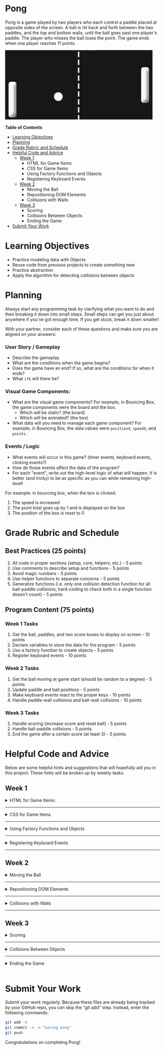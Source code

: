 # Pong

Pong is a game played by two players who each control a paddle placed at opposite sides of the screen. A ball is hit back and forth between the two paddles, and the top and bottom walls, until the ball goes past one player's paddle. The player who misses the ball loses the point. The game ends when one player reaches 11 points.

<img src="img/pong.gif">

**Table of Contents**
- [Learning Objectives](#learning-objectives)
- [Planning](#planning)
- [Grade Rubric and Schedule](#grade-rubric-and-schedule)
- [Helpful Code and Advice](#helpful-code-and-advice)
  - [Week 1](#week-1)
    - HTML for Game Items
    - CSS for Game Items
    - Using Factory Functions and Objects
    - Registering Keyboard Events
  - [Week 2](#week-2)
    - Moving the Ball
    - Repositioning DOM Elements
    - Collisions with Walls
  - [Week 3](#week-3)
    - Scoring
    - Collisions Between Objects
    - Ending the Game
- [Submit Your Work](#submit-your-work)

# Learning Objectives
- Practice modeling data with Objects
- Reuse code from previous projects to create something new
- Practice abstraction
- Apply the algorithm for detecting collisions between objects

# Planning

Always start any programming task by clarifying what you want to do and then breaking it down into small steps. Small steps can get you just about anywhere if you’ve got enough time. If you get stuck, break it down smaller!

With your partner, consider each of these questions and make sure you are aligned on your answers:

### User Story / Gameplay
- Describe the gameplay
- What are the conditions when the game begins? 
- Does the game have an end? If so, what are the conditions for when it ends?
- What `if`s will there be?

### Visual Game Components:
- What are the visual game components? For example, in Bouncing Box, the game components were the board and the box.
  - Which will be static? (the board)
  - Which will be animated? (the box)
- What data will you need to manage each game component? For example, in Bouncing Box, the data values were `positionX`, `speedX`, and `points`.

### Events / Logic 
- What events will occur in this game? (timer events, keyboard events, clicking events?)
- How do those events affect the data of the program?
- For each "event", write out the high-level logic of what will happen. It is better (and tricky) to be as specific as you can while remaining high-level!

For example: in bouncing box, when the box is clicked:
1. The speed is increased
2. The point total goes up by 1 and is displayed on the box
3. The position of the box is reset to 0

# Grade Rubric and Schedule

## Best Practices (25 points)

1. All code in proper sections (setup, core, helpers, etc.) - 5 points
3. Use comments to describe setup and functions - 5 points
4. Avoid magic numbers - 5 points
5. Use helper functions to separate concerns - 5 points
6. Generalize functions (i.e. only one collision detection function for all ball-paddle collisions; hard-coding to check both in a single function doesn't count) - 5 points

## Program Content (75 points)

### Week 1 Tasks

1. Get the ball, paddles, and two score boxes to display on screen - 10 points
2. Declare variables to store the data for the program - 5 points
3. Use a factory function to create objects - 5 points
4. Register keyboard events - 10 points

### Week 2 Tasks

1. Get the ball moving at game start (should be random to a degree) - 5 points
2. Update paddle and ball positions - 5 points
3. Make keyboard events react to the proper keys - 10 points
4. Handle paddle-wall collisions and ball-wall collisions - 10 points

### Week 3 Tasks

1. Handle scoring (increase score and reset ball) - 5 points
2. Handle ball-paddle collisions - 5 points
3. End the game after a certain score (at least 3) - 5 points

# Helpful Code and Advice

Below are some helpful hints and suggestions that will hopefully aid you in this project. These hints will be broken up by weekly tasks.

## Week 1

<details> <summary> HTML for Game Items: </summary>

Open the `index.html` file. You should see this in the body:

```html
<body>
  <div id='board'>
    <div id='gameItem'></div>
  </div>
</body>
```

Each project in this class will be build on some kind of `board` with various `gameItems` that are on the board. For this project, there are a number of required game items:
- the left paddle
- the ball
- the right paddle
- the score for player1
- the score for player2

Each one of these game items needs to be represented in HTML and, for the most part, `<div>`s can be used. To create a `<div>` with a particular `id` attribute, place the `id=""` attribute inside the opening tag:

```html
<div id="uniqueGameItemName"> </div>
```

Not all of these game items will need objects. It is up to you to decide which ones do and which ones don't. You also may want more elements than just the ones mentioned, but those are the bare minimum required.

</details>

<hr>

<details> <summary> CSS for Game Items </summary>

Open the `index.css` file.

Adding CSS makes our gameItems actually become visible. For all projects in this course, we'll be using simple 2D shapes since they are relatively easy to render with basic HTML and CSS skills.

The following properties will be useful for determining the appearance of our DOM elements:
- `background-color`: the color of the element
- `width`: the width of the element in pixels
- `height`: the height of the element in pixels
- `border-radius`: how rounded the edges of the element are. Leaving out this property will leave the element as a rectangle. Setting this value to half of `width` or `height` will make the shape a circle (assuming width and height are the same).

The following properties will allow us to place our elements anywhere on the screen, relative to the `board`.
- `position: absolute`: allows us to use the `top` and `left` properties to position HTML elements anywhere we want on the screen relative to the parent element. 
- `top`: the y-coordinate location of the element on a flipped y-axis (value increases as you move downwards).
- `left`: the x-coordinate location of the element.

Overall, the CSS should look like this:

```css
#id {
  /* appearance */
  background-color: white;
  width: 20px;
  height: 20px;
  border-radius: 20px;
  
  /* positioning */
  position: absolute;
  top: 100px;
  left: 100px;
}
``` 

Suggestions for this project:
- Each paddle should have a unique `background-color`
- Both paddles should have `width: 20px;` and `height: 80px;`
- The ball should have `width:20px;`, `height:20px` and `border-radius: 10px;`

</details>

<hr>

<details> <summary> Using Factory Functions and Objects </summary>

We will need to manage the data for each game item in this project: the ball and each paddle. 

Use objects to manage this data. For example, in bouncing box, we could organize the data for the box like so (shortening `positionX` and `positionY` to `x` and `y`:

```js
var box = {};
box.x = 0;
box.y = 100;
box.speedX = 1;
box.speedY = 1;
box.id = "#box";
```

Notably, we are now storing the id of the HTML element in a variable. This will tie the data that manages each game item to the HTML element that is being controlled.

For bouncing box, we would refactor the `moveBox()` function this:

```js
function moveBox() {
  box.x += box.speedX;              // update the position of the box along the x-axis
  $(box.id).css("left", box.x);  // draw the box in the new location, positionX pixels away from the "left"
}
```

Since you'll be creating objects to represent the ball and each paddle, use a factory function to ensure that each `gameItem` has the data below:
- `gameItem.id`
- `gameItem.x`
- `gameItem.y`
- `gameItem.speedX`
- `gameItem.speedY`

When creating a factory function, the function should return an object that has a specific set of properties already assigned to it. The properties that you want customized for each object should be **parameterized** (turned into parameters/variables).

For example, consider this data for animal objects:

```js
var spot = {};
spot.name = "spot";
spot.species = "dog";
spot.owner = "Farmer Fred";

var daisy = {};
daisy.name = "daisy";
daisy.species = "bird";
spot.owner = "Farmer Fred";

var bessy = {};
bessy.name = "bessy";
bessy.species = "cow";
spot.owner = "Farmer Fred";
```

Since each object shares the same properties; `name`, `species`, and `owner`, I can create a factory function that reduces the repetitive creation of those objects.

For each value that is unique, I will add a parameter to my factory function. Any values that are shared can be hard-coded into the object.

```js
// Initialization
var spot = Animal("spot", "dog");
var daisy = Animal("daisy", "bird");
var bessy = Animal("bessy", "cow");

// Factory Function
function Animal(name, species) {
  var animal = {};
  animal.name = name;
  animal.species = species;
  animal.owner = "Farmer Fred";
  return animal;
}
```

Please keep in mind that the factory function you create should use jQuery to extract CSS information to initialize the `x`, `y`, `width`, and `height` values of your objects. As a reminder, you can get such information as follows:

```js
var x = parseFloat($("#id").css("left"));
var y = parseFloat($("#id").css("top"));
var width = $("#id").width();
var height = $("#id").height();
```

</details>

<hr>

<details> <summary> Registering Keyboard Events </summary>

This is something you should already have plenty of practice with. However, there are some minor differences this time. Notably, there are two paddles that must be interacted with. Both paddles should react to both `"keyup"` and `"keydown"` events.

There are two ways to approach this issue. You can either make a total of four event handlers (one "keyup" and "keydown" per paddle), or you can make just two. To keep things simple (and shorter), you should follow the latter approach and only make two event handlers.

**Handler 1:** Should handle the "keydown" event for both paddles. Just make sure your conditions check for the various keys you care about (up arrow, down arrow, 'W', and 'S'), and have the relevant paddle move in the appropriate direction.

**Handler 2:** Should handle the "keyup" event for both paddles. As with the "keydown" handler, make sure your conditions check for the various keys you care about (up arrow, down arrow, 'W', and 'S'), and have the relevant paddle stop moving when one of its keys is released.

Check out the [Walker project](https://github.com/benspector3/asd-template-keyboard-intro/) for ideas on how to move an object with your keyboard. Below is an example of simply printing  whenever the `ENTER` key is pressed down.

```js
var KEYCODE = {
  ENTER: 13,
}

function handleKeyDown() {
  var keycode = event.which;
  console.log(keycode);
  
  if (keycode === KEYCODE.ENTER) {
    console.log("enter pressed");
  }
}
```

Use https://keycode.info/ to find out the keycode for any key. 

</details>

<hr>

## Week 2

<details> <summary> Moving the Ball </summary>

Getting the ball to move is kind of important, so let's talk about how to do this. The best approach is as follows.

1. In the "helper functions" area, create a new function called `startBall` that has no parameters and only gives the `ball` object a starting position and speed.
2. Up in the "one-time setup" section, call the `startBall` function.

In the `startBall` function, you should give the `ball` object a new `x` and `y` position (that way, you can reuse the function after a point is scored!). It should, of course, be placed at the center of the board. Furthermore, you should give it initial `speedX` and `speedY` values. **These speed values should be random.** It's up to you how to make them random, but it's important to be careful, at least with the `speedX` value. For that reason, the following equation is suggested for `speedX`.

```js
randomNum = (Math.random() * 3 + 2) * (Math.random() > 0.5 ? -1 : 1);
```

That equation will assign a value either between `-5` and `-2`, or a value between `2` and `5`. If you want to change the range of values, you should only change the `3` and `2` values of the equation. The `3` says what the spread should be (bigger number means bigger range of possible values), and the `2` says what the minimum absolute value of `randomNum` will be.

</details>

<hr>

<details> <summary> Repositioning DOM Elements </summary>

We'll need to reposition the ball and each paddle on each update of the timer. Luckily, we've learned how to move things in the past. This time we want to move multiple objects, but since moving an object is basically the same every time, you should only make one function to handle that. Here's how to approach the problem.

* **Step 1:** Create a function (call it `moveObject`), with a single parameter. That parameter will take the object you want to move as an argument.
* **Step 2:** In the function, use the parameter and dot notation to change the current `x` and `y` values of the object based on the object's current speed.
* **Step 3:** After updating `x` and `y`, use jQuery to update the `"left"` and `"top"` properties of the corresponding DOM element 

Recall that you should use the jQuery `.css()` function to draw the element in the new position. For example, to change how far left or right an element is, you could write:

```js
$("elementID").css("left", positionX)
```

If we wanted to move the element vertically instead, you would do the same thing, but for the `"top"` property:

```js
$("elementID").css("top", positionY)
```

Of course, `"elementID"`, `positionX`, and `positionY` should all be obtained using the function's parameter and dot notation when writing your own function, which this example does not do.

</details>

<hr>

<details> <summary> Collisions with Walls </summary>

In order to detect collisions with walls, you need to know three things.
1. The position of the wall
2. The position of your object
3. The size of your object

When you start your project, you will not know the positions of all walls. 

To fix this, you should create two new `const` values under the "Constant Variables" section. These two new values should be
1. `BOARD_WIDTH`
2. `BOARD_HEIGHT`

You can obtain the values of `BOARD_WIDTH` and `BOARD_HEIGHT` using `$("#board").width()` and `$("#board").height()`, respectively.

That will give you the `x` position of the right side of the board and the `y` position of the bottom side of the board. As for the left and top of the board, both of those values are `0`, which is fine if you simply hard-code.

Once you know those values, detecting a collision with a wall is easy. You have four scenarios:

1. If an object's `x` value goes past the left side of the box, then it collided with it.
2. If an object's `y` value goes past the top side of the box, then it collided with it.
3. If an object's `x + width` value goes past the right side of the box, then it collided with it.
4. If an object's `y + height` value goes past the bottom side of the box, then it collided with it.

>**IMPORTANT:** You should make this collision detection be a single function (call it `wallCollision`) with a single parameter. The parameter should take in the object being checked as an argument (the `board` should *not* be an argument, however). This way, you only need to write the collision detection once, and you can use it not only for both paddles, but for the ball as well!

>**SUGGESTION:** The wall collisions can also be handled using the same min/max approach used in the Image Filtering project. Take a look at the `keepInBounds` function there. With some slight modifications, you can actually use that function for both your paddles and ball hitting the top and bottom walls. Give it a try if you'd like to challenge yourself and create more efficient code.

>**NOTE:** You can use the `wallCollision` function for the ball as well as the paddles. However, this will only work for detecting collisions with the top and bottom of the board.

</details>

<hr>

## Week 3

<details> <summary> Scoring </summary>

Scoring has three parts to it.

1. Detecting that scoring has taken place
2. Updating the score
3. Resetting the ball

Each of these parts is a simple task.

1. Detection - check if the ball collides with the left or right wall (can be done in the `wallCollision` function)
2. Update the appopriate score in memory, then redraw the scoring element to display the updated score (reminder: `$("#scoreId").text(updatedScore)` will change the element with id `"scoreID"` to display whatever value is stored in the variable `updatedScore`)
3. Simply call your `startBall` function that you created back in Week 2

</details>

<hr>

<details> <summary> Collisions Between Objects </summary>

In games, collisions will occur frequently between objects. Having a function that can tell if two objects are colliding would be really convenient! The skeleton for such a function looks like this:

```js
function doCollide(obj1, obj2) {
  // return false if the objects do not collide
  // return true if the objects do collide
}
```

and we would use such a function in our program like this:

```js
if (doCollide(ball, paddleLeft)) {
  // bounce ball off paddle Left
}
```

You should have already created a `doCollide` function by this point. If you have, then you merely need to copy it into your code in the "helper functions" section, then call it twice. Once should be checking if the `ball` collides with the `leftPaddle`, and the other time should check if the `ball` collides with the `rightPaddle`.

If you have not created the `doCollide` function, then below is a rough explanation on how to do so.

><details> <summary> Click for Explanation </summary>
>Any object passed to our `doCollide` function should store the data for an HTML element. Therefore, they must have an `$element` storing the jQuery object for the HTML element as well as `x` and `y` properties that store where the `$element` is. 
>
>If you haven't set up your object data to represent the ball and the paddles, go back and do so before continuing
>
>For now, let's assume that we have a generic `gameItem` that is passed to the function as one of our objects. It's HTML, CSS, and JavaScript look like this:
>
>```html
><div id="gameItem"></div>
>```
>
>```css
>#gameItem {
>  position: absolute;
>  left: 100px;  /* distance from the left side of the screen */
>  top: 50px;    /* distance from the top of the screen */
>}
>```
>
>```js
>var gameItem = {};
>gameItem.$element = $("#gameItem");
>gameItem.x = 100;   // same as "left"
>gameItem.y = 50;    // same as "top"
>// speedX and speedY aren't needed for now
>```
>
>Assuming that you are dealing with two `gameItem` objects, `objA` and `objB`, the `doCollide` function's pseudocode would look like this:
>
>```js
>IF the left side of objA is left of the right side of objB AND
>  the right side of objA is right of the left side of objB AND
>  the top side of objA is above the bottom side of objB AND
>  the bottom side of objA is below the top side of objB: 
>  return true
>ELSE:
>  return false
>```
></details>

</details>

<hr>

<details> <summary> Ending the Game </summary>

This one is easy. If either player scores enough points to win, then simply call the `endGame()` function. The `endGame()` function has already been created for you.

</details>

<br>

# Submit Your Work

Submit your work regularly. Because these files are already being tracked by your GitHub repo, you can skip the "git add" step. Instead, enter the following commands:

```bash
git add -A
git commit -a -m "saving pong"
git push
```

Congratulations on completing Pong!
